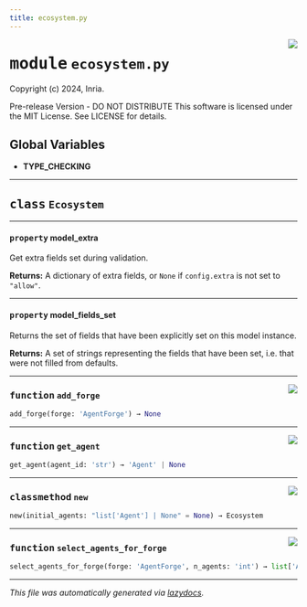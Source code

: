 ```yaml
---
title: ecosystem.py
---
```

<!-- markdownlint-disable -->

<a href="../../../../../../ebiose/core/ecosystem.py#L0"><img align="right" style="float:right;" src="https://img.shields.io/badge/-source-cccccc?style=flat-square"></a>

# <kbd>module</kbd> `ecosystem.py`
Copyright (c) 2024, Inria. 

Pre-release Version - DO NOT DISTRIBUTE This software is licensed under the MIT License. See LICENSE for details. 

**Global Variables**
---------------
- **TYPE_CHECKING**


---

## <kbd>class</kbd> `Ecosystem`





---

#### <kbd>property</kbd> model_extra

Get extra fields set during validation. 



**Returns:**
  A dictionary of extra fields, or `None` if `config.extra` is not set to `"allow"`. 

---

#### <kbd>property</kbd> model_fields_set

Returns the set of fields that have been explicitly set on this model instance. 



**Returns:**
  A set of strings representing the fields that have been set,  i.e. that were not filled from defaults. 



---

<a href="../../../../../../ebiose/core/ecosystem.py#L69"><img align="right" style="float:right;" src="https://img.shields.io/badge/-source-cccccc?style=flat-square"></a>

### <kbd>function</kbd> `add_forge`

```python
add_forge(forge: 'AgentForge') → None
```





---

<a href="../../../../../../ebiose/core/ecosystem.py#L50"><img align="right" style="float:right;" src="https://img.shields.io/badge/-source-cccccc?style=flat-square"></a>

### <kbd>function</kbd> `get_agent`

```python
get_agent(agent_id: 'str') → 'Agent' | None
```





---

<a href="../../../../../../ebiose/core/ecosystem.py#L33"><img align="right" style="float:right;" src="https://img.shields.io/badge/-source-cccccc?style=flat-square"></a>

### <kbd>classmethod</kbd> `new`

```python
new(initial_agents: "list['Agent'] | None" = None) → Ecosystem
```





---

<a href="../../../../../../ebiose/core/ecosystem.py#L56"><img align="right" style="float:right;" src="https://img.shields.io/badge/-source-cccccc?style=flat-square"></a>

### <kbd>function</kbd> `select_agents_for_forge`

```python
select_agents_for_forge(forge: 'AgentForge', n_agents: 'int') → list['Agent']
```








---

_This file was automatically generated via [lazydocs](https://github.com/ml-tooling/lazydocs)._
